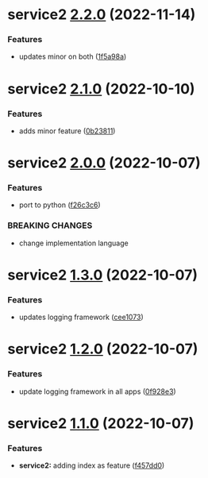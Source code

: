 # service2 [2.2.0](https://github.com/kevin-benton/monorepo-demo/compare/service2@2.1.0...service2@2.2.0) (2022-11-14)


### Features

* updates minor on both ([1f5a98a](https://github.com/kevin-benton/monorepo-demo/commit/1f5a98a8b35ba343d5e23a03bc7dd92b72515bcc))

# service2 [2.1.0](https://github.com/kevin-benton/monorepo-demo/compare/service2@2.0.0...service2@2.1.0) (2022-10-10)


### Features

* adds minor feature ([0b23811](https://github.com/kevin-benton/monorepo-demo/commit/0b23811aef29fcffc6c2133c6eca437073a0adcf))

# service2 [2.0.0](https://github.com/kevin-benton/monorepo-demo/compare/service2@1.3.0...service2@2.0.0) (2022-10-07)


### Features

* port to python ([f26c3c6](https://github.com/kevin-benton/monorepo-demo/commit/f26c3c6d753440af4125ed1d54aff454b61fde39))


### BREAKING CHANGES

* change implementation language

# service2 [1.3.0](https://github.com/kevin-benton/monorepo-demo/compare/service2@1.2.0...service2@1.3.0) (2022-10-07)


### Features

* updates logging framework ([cee1073](https://github.com/kevin-benton/monorepo-demo/commit/cee1073778addcc1213238f482a10579ea4816d1))

# service2 [1.2.0](https://github.com/kevin-benton/monorepo-demo/compare/service2@1.1.0...service2@1.2.0) (2022-10-07)


### Features

* update logging framework in all apps ([0f928e3](https://github.com/kevin-benton/monorepo-demo/commit/0f928e3f9b70e397018a8477ec3f125406fd3933))

# service2 [1.1.0](https://github.com/kevin-benton/monorepo-demo/compare/service2@1.0.0...service2@1.1.0) (2022-10-07)


### Features

* **service2:** adding index as feature ([f457dd0](https://github.com/kevin-benton/monorepo-demo/commit/f457dd0fc2fb30b3abf0e038f5d1d490ca63bd3a))
